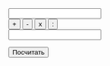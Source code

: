 <!DOCTYPE html>
<html lang="ru">
<head>
<meta charset="utf-8">
<title> Калькулятор </title>
</head>
<body>
<!-- поле ввода первого числа -->
<input id="num1" />

<!-- блок с кнопками -->
<div id="operator_btns">
 <button id="plus" >+</button>
 <button id="minus" >-</button>
 <button id="times" >x</button>
 <button id="divide" >:</button>
</div>

<!-- поле ввода второго числа -->
<input id="num2" />
<br>

<!-- кнопка для рассчётов -->
<button >Посчитать</button>

</body>
</html>
